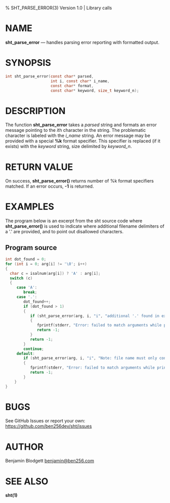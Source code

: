 % SHT_PARSE_ERROR(3) Version 1.0 | Library calls

NAME
====

**sht_parse_error** — handles parsing error reporting with formatted output.

SYNOPSIS
========

```c
int sht_parse_error(const char* parsed,
                    int i, const char* i_name,
                    const char* format,
                    const char* keyword, size_t keyword_n);
```

DESCRIPTION
===========

The function **sht_parse_error** takes a *parsed* string and formats an error message pointing to the *i*th character in the string. The problematic character is labeled with the *i_name* string. An error message may be provided with a special **%k** format specifier. This specifier is replaced (if it exists) with the *keyword* string, size delimited by *keyword_n*.

RETURN VALUE
============

On success, **sht_parse_error()** returns number of %k format specifiers matched. If an error occurs, **-1** is returned.

EXAMPLES
========
The program below is an excerpt from the sht source code where **sht_parse_error()** is used to indicate where additional filename delimiters of a '.' are provided, and to point out disallowed characters.

Program source
--------------
```c
int dot_found = 0;
for (int i = 0; arg[i] != '\0'; i++)
{
  char c = isalnum(arg[i]) ? 'A' : arg[i];
  switch (c)
  {
     case 'A':
        break;
     case '.':
        dot_found++;
        if (dot_found > 1)
        {
           if (sht_parse_error(arg, i, "i", "additional '.' found in extension of file \"%k\"\n", arg, i) != 1)
           {
              fprintf(stderr, "Error: failed to match arguments while printing parse error\n");
              return -1;
           }
           return -1;
        }
        continue;
     default:
        if (sht_parse_error(arg, i, "i", "Note: file name must only contain alphanumeric or '_'\n", 0, 0) != 1)
        {
           fprintf(stderr, "Error: failed to match arguments while printing parse error\n");
           return -1;
        }
    }
}
```

BUGS
====

See GitHub Issues or report your own: <https://github.com/ben256dev/sht/issues>

AUTHOR
======

Benjamin Blodgett <benjamin@ben256.com>

SEE ALSO
========

**sht(1)**
